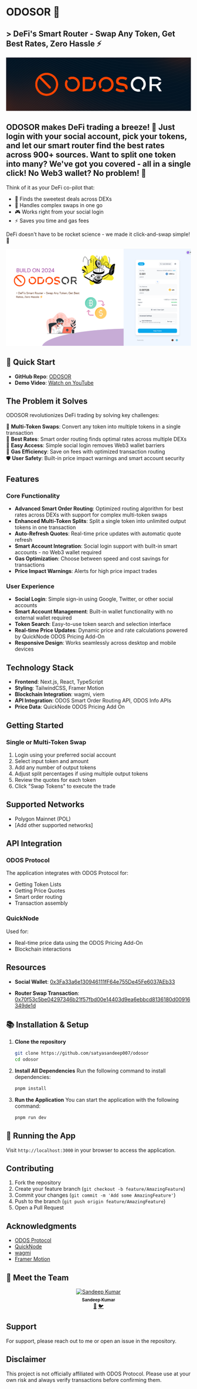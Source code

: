 # ODOSOR 🚀

## > DeFi's Smart Router - Swap Any Token, Get Best Rates, Zero Hassle ⚡

![ODOS Interface](/demo/ODO_DEMO.png)

## ODOSOR makes DeFi trading a breeze! 🌊 Just login with your social account, pick your tokens, and let our smart router find the best rates across 900+ sources. Want to split one token into many? We've got you covered - all in a single click! No Web3 wallet? No problem! 🎯

Think of it as your DeFi co-pilot that:

- 💫 Finds the sweetest deals across DEXs
- 🔄 Handles complex swaps in one go
- 🎮 Works right from your social login
- ⚡ Saves you time and gas fees

DeFi doesn't have to be rocket science - we made it click-and-swap simple! 🎯

![ODOS Interface](/demo/THUMB.png)

## 🚀 Quick Start

- **GitHub Repo**: [ODOSOR](https://github.com/satyasandeep007/odosor)
- **Demo Video**: [Watch on YouTube](https://youtu.be/3wrnsVeXUGg/)

## The Problem it Solves

ODOSOR revolutionizes DeFi trading by solving key challenges:

🔄 **Multi-Token Swaps**: Convert any token into multiple tokens in a single transaction  
💎 **Best Rates**: Smart order routing finds optimal rates across multiple DEXs  
🔑 **Easy Access**: Simple social login removes Web3 wallet barriers  
💨 **Gas Efficiency**: Save on fees with optimized transaction routing  
🛡️ **User Safety**: Built-in price impact warnings and smart account security

## Features

### Core Functionality

- **Advanced Smart Order Routing**: Optimized routing algorithm for best rates across DEXs with support for complex multi-token swaps
- **Enhanced Multi-Token Splits**: Split a single token into unlimited output tokens in one transaction
- **Auto-Refresh Quotes**: Real-time price updates with automatic quote refresh
- **Smart Account Integration**: Social login support with built-in smart accounts - no Web3 wallet required
- **Gas Optimization**: Choose between speed and cost savings for transactions
- **Price Impact Warnings**: Alerts for high price impact trades

### User Experience

- **Social Login**: Simple sign-in using Google, Twitter, or other social accounts
- **Smart Account Management**: Built-in wallet functionality with no external wallet required
- **Token Search**: Easy-to-use token search and selection interface
- **Real-time Price Updates**: Dynamic price and rate calculations powered by QuickNode ODOS Pricing Add-On
- **Responsive Design**: Works seamlessly across desktop and mobile devices

## Technology Stack

- **Frontend**: Next.js, React, TypeScript
- **Styling**: TailwindCSS, Framer Motion
- **Blockchain Integration**: wagmi, viem
- **API Integration**: ODOS Smart Order Routing API, ODOS Info APIs
- **Price Data**: QuickNode ODOS Pricing Add On

## Getting Started

### Single or Multi-Token Swap

1. Login using your preferred social account
2. Select input token and amount
3. Add any number of output tokens
4. Adjust split percentages if using multiple output tokens
5. Review the quotes for each token
6. Click "Swap Tokens" to execute the trade

## Supported Networks

- Polygon Mainnet (POL)
- [Add other supported networks]

## API Integration

### ODOS Protocol

The application integrates with ODOS Protocol for:

- Getting Token Lists
- Getting Price Quotes
- Smart order routing
- Transaction assembly

### QuickNode

Used for:

- Real-time price data using the ODOS Pricing Add-On
- Blockchain interactions

## Resources

- **Social Wallet**: [0x3Fa33a6e130946111fF64e755De45Fe6037AEb33](https://polygonscan.com/address/0x3Fa33a6e130946111fF64e755De45Fe6037AEb33)

- **Router Swap Transaction**: [0x70f53c5be04297346b21f57fbd00e14403d9ea6ebbcd8136180d00916349de1d](https://polygonscan.com/tx/0x70f53c5be04297346b21f57fbd00e14403d9ea6ebbcd8136180d00916349de1d)

## 📚 Installation & Setup

1. **Clone the repository**

   ```bash
   git clone https://github.com/satyasandeep007/odosor
   cd odosor
   ```

2. **Install All Dependencies**
   Run the following command to install dependencies:

   ```bash
   pnpm install
   ```

3. **Run the Application**
   You can start the application with the following command:

   ```bash
   pnpm run dev
   ```

## 🚀 Running the App

Visit `http://localhost:3000` in your browser to access the application.

## Contributing

1. Fork the repository
2. Create your feature branch (`git checkout -b feature/AmazingFeature`)
3. Commit your changes (`git commit -m 'Add some AmazingFeature'`)
4. Push to the branch (`git push origin feature/AmazingFeature`)
5. Open a Pull Request

## Acknowledgments

- [ODOS Protocol](https://odos.xyz)
- [QuickNode](https://quicknode.com)
- [wagmi](https://wagmi.sh)
- [Framer Motion](https://www.framer.com/motion/)

## 👥 Meet the Team

<div align="center">
      <a href="https://github.com/satyasandeep007">
        <img src="https://github.com/satyasandeep007.png" width="100px;" alt="Sandeep Kumar"/><br />
        <sub><b>Sandeep Kumar</b></sub>
      </a><br />
      <a href="https://www.linkedin.com/in/satyasandeep" title="LinkedIn">💼</a>
      <a href="https://twitter.com/satyasandeep76" title="Twitter">🐦</a>

</div>

## Support

For support, please reach out to me or open an issue in the repository.

## Disclaimer

This project is not officially affiliated with ODOS Protocol. Please use at your own risk and always verify transactions before confirming them.
